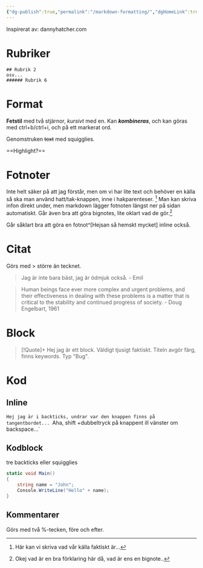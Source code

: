 ```yaml
---
{"dg-publish":true,"permalink":"/markdown-formatting/","dgHomeLink":true,"dgPassFrontmatter":false,"dgShowBacklinks":false,"dgShowLocalGraph":false,"dgShowInlineTitle":false}
---
```


Inspirerat av: dannyhatcher.com

# Rubriker

~~~
## Rubrik 2
osv...
###### Rubrik 6

~~~

# Format
**Fetstil** med två stjärnor, *kursivt* med en. Kan ***kombineras***, och kan göras med ctrl+b/ctrl+i, och på ett markerat ord.

Genomstruken ~~text~~ med squigglies.

==Highlight?==

# Fotnoter
Inte helt säker på att jag förstår, men om vi har lite text och behöver en källa så ska man använd hatt/tak-knappen, inne i  hakparenteser. [^1] Man kan skriva infon direkt under, men markdown lägger fotnoten längst ner på sidan automatiskt. Går även bra att göra bignotes, lite oklart vad de gör.[^bignote]

Går såklart bra att göra en fotnot^[Hejsan så hemskt mycket] inline också.

[^1]: Här kan vi skriva vad vår källa faktiskt är...
[^bignote]: Okej vad är en bra förklaring här då, vad är ens en bignote..
# Citat
Görs med > större än tecknet.
> Jag är inte bara bäst, jag är ödmjuk också.
> \- Emil

> Human beings face ever more complex and urgent problems, and their effectiveness in dealing with these problems is a matter that is critical to the stability and continued progress of society. \- Doug Engelbart, 1961

# Block

> [!Quote]+
> Hej jag är ett block. Väldigt tjusigt faktiskt. Titeln avgör färg, finns keywords. Typ "Bug".

# Kod
## Inline
`Hej jag är i backticks, undrar var den knappen finns på tangentbordet...
`Aha, shift +dubbeltryck på knappent ill vänster om backspace...`

## Kodblock
tre backticks eller squigglies 
~~~cs
static void Main()
{
	string name = "John";
	Console.WriteLine("Hello" + name);
}
~~~

## Kommentarer
Görs med två %-tecken, före och efter. 

